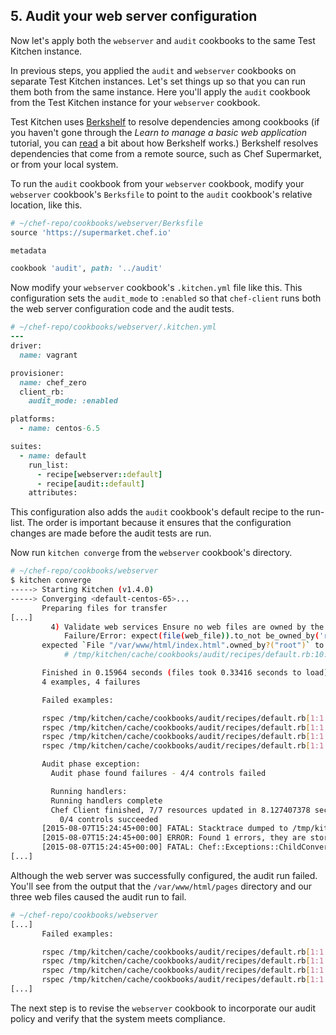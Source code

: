 ## 5. Audit your web server configuration

Now let's apply both the `webserver` and `audit` cookbooks to the same Test Kitchen instance.

In previous steps, you applied the `audit` and `webserver` cookbooks on separate Test Kitchen instances. Let's set things up so that you can run them both from the same instance. Here you'll apply the `audit` cookbook from the Test Kitchen instance for your `webserver` cookbook.

Test Kitchen uses [Berkshelf](http://berkshelf.com) to resolve dependencies among cookbooks (if you haven't gone through the _Learn to manage a basic web application_ tutorial, you can [read](/manage-a-web-app/rhel/apply-and-verify-your-web-server-configuration#1uploadyourcookbooktothechefserver) a bit about how Berkshelf works.) Berkshelf resolves dependencies that come from a remote source, such as Chef Supermarket, or from your local system.

To run the `audit` cookbook from your `webserver` cookbook, modify your `webserver` cookbook's <code class="file-path">Berksfile</code> to point to the `audit` cookbook's relative location, like this.

```ruby
# ~/chef-repo/cookbooks/webserver/Berksfile
source 'https://supermarket.chef.io'

metadata

cookbook 'audit', path: '../audit'
```

Now modify your `webserver` cookbook's <code class="file-path">.kitchen.yml</code> file like this. This configuration sets the `audit_mode` to `:enabled` so that `chef-client` runs both the web server configuration code and the audit tests.

```ruby
# ~/chef-repo/cookbooks/webserver/.kitchen.yml
---
driver:
  name: vagrant

provisioner:
  name: chef_zero
  client_rb:
    audit_mode: :enabled

platforms:
  - name: centos-6.5

suites:
  - name: default
    run_list:
      - recipe[webserver::default]
      - recipe[audit::default]
    attributes:
```

This configuration also adds the `audit` cookbook's default recipe to the run-list. The order is important because it ensures that the configuration changes are made before the audit tests are run.

Now run `kitchen converge` from the `webserver` cookbook's directory.

```bash
# ~/chef-repo/cookbooks/webserver
$ kitchen converge
-----> Starting Kitchen (v1.4.0)
-----> Converging <default-centos-65>...
       Preparing files for transfer
[...]
         4) Validate web services Ensure no web files are owned by the root user /var/www/html/index.html is not owned by the root user
            Failure/Error: expect(file(web_file)).to_not be_owned_by('root')
       expected `File "/var/www/html/index.html".owned_by?("root")` to return false, got true
            # /tmp/kitchen/cache/cookbooks/audit/recipes/default.rb:10:in `block (4 levels) in from_file'

       Finished in 0.15964 seconds (files took 0.33416 seconds to load)
       4 examples, 4 failures

       Failed examples:

       rspec /tmp/kitchen/cache/cookbooks/audit/recipes/default.rb[1:1:1] # Validate web services Ensure no web files are owned by the root user /var/www/html/pages is not owned by the root user
       rspec /tmp/kitchen/cache/cookbooks/audit/recipes/default.rb[1:1:2] # Validate web services Ensure no web files are owned by the root user /var/www/html/pages/page2.html is not owned by the root user
       rspec /tmp/kitchen/cache/cookbooks/audit/recipes/default.rb[1:1:3] # Validate web services Ensure no web files are owned by the root user /var/www/html/pages/page1.html is not owned by the root user
       rspec /tmp/kitchen/cache/cookbooks/audit/recipes/default.rb[1:1:4] # Validate web services Ensure no web files are owned by the root user /var/www/html/index.html is not owned by the root user

       Audit phase exception:
         Audit phase found failures - 4/4 controls failed

         Running handlers:
         Running handlers complete
         Chef Client finished, 7/7 resources updated in 8.127407378 seconds
           0/4 controls succeeded
       [2015-08-07T15:24:45+00:00] FATAL: Stacktrace dumped to /tmp/kitchen/cache/chef-stacktrace.out
       [2015-08-07T15:24:45+00:00] ERROR: Found 1 errors, they are stored in the backtrace
       [2015-08-07T15:24:45+00:00] FATAL: Chef::Exceptions::ChildConvergeError: Chef run process exited unsuccessfully (exit code 1)
[...]
```

Although the web server was successfully configured, the audit run failed. You'll see from the output that the <code class="file-path">/var/www/html/pages</code> directory and our three web files caused the audit run to fail.

```bash
# ~/chef-repo/cookbooks/webserver
[...]
       Failed examples:

       rspec /tmp/kitchen/cache/cookbooks/audit/recipes/default.rb[1:1:1] # Validate web services Ensure no web files are owned by the root user /var/www/html/pages is not owned by the root user
       rspec /tmp/kitchen/cache/cookbooks/audit/recipes/default.rb[1:1:2] # Validate web services Ensure no web files are owned by the root user /var/www/html/pages/page2.html is not owned by the root user
       rspec /tmp/kitchen/cache/cookbooks/audit/recipes/default.rb[1:1:3] # Validate web services Ensure no web files are owned by the root user /var/www/html/pages/page1.html is not owned by the root user
       rspec /tmp/kitchen/cache/cookbooks/audit/recipes/default.rb[1:1:4] # Validate web services Ensure no web files are owned by the root user /var/www/html/index.html is not owned by the root user
[...]
```

The next step is to revise the `webserver` cookbook to incorporate our audit policy and verify that the system meets compliance.
